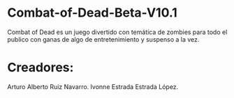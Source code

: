 # Combat-of-Dead-Beta-V10.1
Combat of Dead es un juego divertido con temática de zombies para todo el publico con ganas de algo de entretenimiento y suspenso a la vez.
# Creadores:
Arturo Alberto Ruiz Navarro.
Ivonne Estrada Estrada López.
